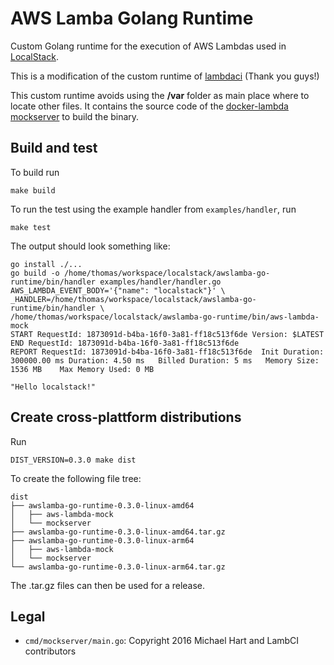 # AWS Lamba Golang Runtime

Custom Golang runtime for the execution of AWS Lambdas used in [LocalStack](https://github.com/localstack/localstack).

This is a modification of the custom runtime of [lambdaci](https://github.com/lambci/docker-lambda) (Thank you guys!)

This custom runtime avoids using the **/var** folder as main place where to locate other files.
It contains the source code of the [docker-lambda mockserver](https://github.com/lambci/docker-lambda/blob/master/provided/run/init.go) to build the binary.


## Build and test

To build run

    make build

To run the test using the example handler from `examples/handler`, run

    make test

The output should look something like:

```
go install ./...
go build -o /home/thomas/workspace/localstack/awslamba-go-runtime/bin/handler examples/handler/handler.go
AWS_LAMBDA_EVENT_BODY='{"name": "localstack"}' \
_HANDLER=/home/thomas/workspace/localstack/awslamba-go-runtime/bin/handler \
/home/thomas/workspace/localstack/awslamba-go-runtime/bin/aws-lambda-mock
START RequestId: 1873091d-b4ba-16f0-3a81-ff18c513f6de Version: $LATEST
END RequestId: 1873091d-b4ba-16f0-3a81-ff18c513f6de
REPORT RequestId: 1873091d-b4ba-16f0-3a81-ff18c513f6de	Init Duration: 300000.00 ms	Duration: 4.50 ms	Billed Duration: 5 ms	Memory Size: 1536 MB	Max Memory Used: 0 MB	

"Hello localstack!"
```

## Create cross-plattform distributions

Run

	DIST_VERSION=0.3.0 make dist

To create the following file tree:

```
dist
├── awslamba-go-runtime-0.3.0-linux-amd64
│   ├── aws-lambda-mock
│   └── mockserver
├── awslamba-go-runtime-0.3.0-linux-amd64.tar.gz
├── awslamba-go-runtime-0.3.0-linux-arm64
│   ├── aws-lambda-mock
│   └── mockserver
└── awslamba-go-runtime-0.3.0-linux-arm64.tar.gz
```

The .tar.gz files can then be used for a release.


## Legal

* `cmd/mockserver/main.go`: Copyright 2016 Michael Hart and LambCI contributors
